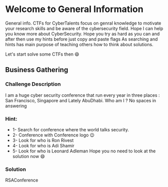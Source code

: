 # Welcome to General Information 

General info. CTFs for CyberTalents focus on genral knowledge to motivate your research skills and be aware of the cybersecurity field.
Hope I can help you know more about CyberSecurity.
Hope you try as hard as you can and after then use my hints before just copy and paste flags
As searching and hints has main purpose of teaching others how to think about solutions.

Let's start solve some CTFs then :smile:

## Business Gathering

### Challenge Description
I am a huge cyber security conference that run every year in three places : San Francisco, Singapore and Lately AbuDhabi. Who am I ? No spaces in answering

### Hint:
- 1- Search for conference where the world talks security.
- 2- Conference with Conference logo :wink:
- 3- Look for who is Ron Rivest
- 4- Look for who is Adi Shamir
- 5- Look for who is Leonard Adleman
Hope you no need to look at the solution now :smile:
### Solution
 RSAConference 
